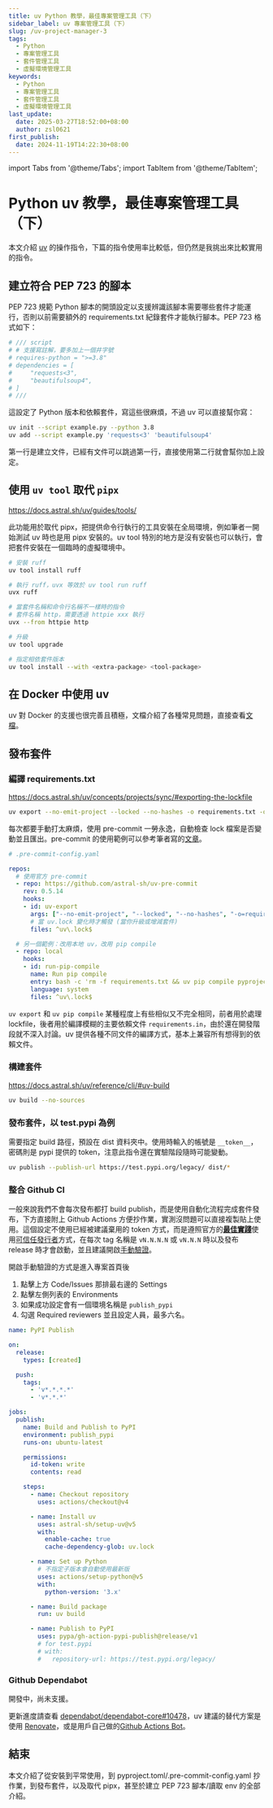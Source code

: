 ```yaml
---
title: uv Python 教學，最佳專案管理工具（下）
sidebar_label: uv 專案管理工具（下）
slug: /uv-project-manager-3
tags:
  - Python
  - 專案管理工具
  - 套件管理工具
  - 虛擬環境管理工具
keywords:
  - Python
  - 專案管理工具
  - 套件管理工具
  - 虛擬環境管理工具
last_update:
  date: 2025-03-27T18:52:00+08:00
  author: zsl0621
first_publish:
  date: 2024-11-19T14:22:30+08:00
---
```


import Tabs from '@theme/Tabs';
import TabItem from '@theme/TabItem';

# Python uv 教學，最佳專案管理工具（下）

本文介紹 [uv](https://github.com/astral-sh/uv) 的操作指令，下篇的指令使用率比較低，但仍然是我挑出來比較實用的指令。

## 建立符合 PEP 723 的腳本

PEP 723 規範 Python 腳本的開頭設定以支援辨識該腳本需要哪些套件才能運行，否則以前需要額外的 requirements.txt 紀錄套件才能執行腳本。PEP 723 格式如下：

```py
# /// script
# # 支援寫註解，要多加上一個井字號
# requires-python = ">=3.8"
# dependencies = [
#     "requests<3",
#     "beautifulsoup4",
# ]
# ///
```

這設定了 Python 版本和依賴套件，寫這些很麻煩，不過 uv 可以直接幫你寫：

```sh
uv init --script example.py --python 3.8
uv add --script example.py 'requests<3' 'beautifulsoup4'
```

第一行是建立文件，已經有文件可以跳過第一行，直接使用第二行就會幫你加上設定。

## 使用 `uv tool` 取代 `pipx`

https://docs.astral.sh/uv/guides/tools/

此功能用於取代 pipx，把提供命令行執行的工具安裝在全局環境，例如筆者一開始測試 uv 時也是用 pipx 安裝的。uv tool 特別的地方是沒有安裝也可以執行，會把套件安裝在一個臨時的虛擬環境中。

```sh
# 安裝 ruff
uv tool install ruff

# 執行 ruff，uvx 等效於 uv tool run ruff
uvx ruff

# 當套件名稱和命令行名稱不一樣時的指令
# 套件名稱 http，需要透過 httpie xxx 執行
uvx --from httpie http

# 升級
uv tool upgrade

# 指定相依套件版本
uv tool install --with <extra-package> <tool-package>
```

## 在 Docker 中使用 uv

uv 對 Docker 的支援也很完善且積極，文檔介紹了各種常見問題，直接查看[文檔](https://docs.astral.sh/uv/guides/integration/docker/)。

## 發布套件

### 編譯 requirements.txt

https://docs.astral.sh/uv/concepts/projects/sync/#exporting-the-lockfile  

```sh
uv export --no-emit-project --locked --no-hashes -o requirements.txt -q
```

每次都要手動打太麻煩，使用 pre-commit 一勞永逸，自動檢查 lock 檔案是否變動並且匯出。pre-commit 的使用範例可以參考筆者寫的[文章](/memo/python/pre-commit-first-try#pre-commit-configyaml)。

```yaml
# .pre-commit-config.yaml

repos:
  # 使用官方 pre-commit
  - repo: https://github.com/astral-sh/uv-pre-commit
    rev: 0.5.14
    hooks:
    - id: uv-export
      args: ["--no-emit-project", "--locked", "--no-hashes", "-o=requirements.txt", "-q"]
      # 當 uv.lock 變化時才觸發 (當你升級或增減套件)
      files: ^uv\.lock$

  # 另一個範例：改用本地 uv，改用 pip compile
  - repo: local
    hooks:
    - id: run-pip-compile
      name: Run pip compile
      entry: bash -c 'rm -f requirements.txt && uv pip compile pyproject.toml -o requirements.txt --annotation-style line -q'
      language: system
      files: ^uv\.lock$
```

`uv export` 和 `uv pip compile` 某種程度上有些相似又不完全相同，前者用於處理 lockfile，後者用於編譯模糊的主要依賴文件 `requirements.in`，由於還在開發階段就不深入討論。uv 提供各種不同文件的編譯方式，基本上兼容所有想得到的依賴文件。

### 構建套件

https://docs.astral.sh/uv/reference/cli/#uv-build

```sh
uv build --no-sources
```

### 發布套件，以 test.pypi 為例

需要指定 build 路徑，預設在 dist 資料夾中。使用時輸入的帳號是 `__token__`，密碼則是 pypi 提供的 token，注意此指令還在實驗階段隨時可能變動。

```sh
uv publish --publish-url https://test.pypi.org/legacy/ dist/*
```

### 整合 Github CI

一般來說我們不會每次發布都打 build publish，而是使用自動化流程完成套件發布，下方直接附上 Github Actions 方便抄作業，實測沒問題可以直接複製貼上使用。這個設定不使用已經被建議棄用的 token 方式，而是遵照官方的<u>**最佳實踐**</u>使用[可信任發行者](https://docs.pypi.org/trusted-publishers/creating-a-project-through-oidc/)方式，在每次 tag 名稱是 `vN.N.N.N` 或 `vN.N.N` 時以及發布 release 時才會啟動，並且建議開啟[手動驗證](https://packaging.python.org/en/latest/guides/publishing-package-distribution-releases-using-github-actions-ci-cd-workflows/)。

開啟手動驗證的方式是進入專案首頁後

1. 點擊上方 Code/Issues 那排最右邊的 Settings
2. 點擊左側列表的 Environments
3. 如果成功設定會有一個環境名稱是 `publish_pypi`
4. 勾選 Required reviewers 並且設定人員，最多六名。

```yaml
name: PyPI Publish

on:
  release:
    types: [created]

  push:
    tags:
      - 'v*.*.*.*'
      - 'v*.*.*'

jobs:
  publish:
    name: Build and Publish to PyPI
    environment: publish_pypi
    runs-on: ubuntu-latest

    permissions:
      id-token: write
      contents: read

    steps:
      - name: Checkout repository
        uses: actions/checkout@v4

      - name: Install uv
        uses: astral-sh/setup-uv@v5
        with:
          enable-cache: true
          cache-dependency-glob: uv.lock

      - name: Set up Python
        # 不指定子版本會自動使用最新版
        uses: actions/setup-python@v5
        with:
          python-version: '3.x'

      - name: Build package
        run: uv build

      - name: Publish to PyPI
        uses: pypa/gh-action-pypi-publish@release/v1
        # for test.pypi
        # with:
        #   repository-url: https://test.pypi.org/legacy/
```

### Github Dependabot

開發中，尚未支援。

更新進度請查看 [dependabot/dependabot-core#10478](https://github.com/dependabot/dependabot-core/issues/10478)，uv 建議的替代方案是使用 [Renovate](https://docs.astral.sh/uv/guides/integration/dependency-bots/)，或是用戶自己做的[Github Actions Bot](https://github.com/EdmundGoodman/update-bot)。

## 結束

本文介紹了從安裝到平常使用，到 pyproject.toml/.pre-commit-config.yaml 抄作業，到發布套件，以及取代 pipx，甚至於建立 PEP 723 腳本/讀取 env 的全部介紹。
